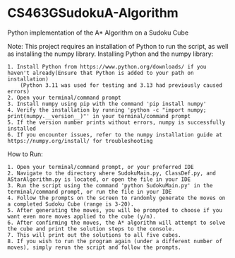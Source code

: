 # CS463GSudokuA-Algorithm

Python implementation of the A* Algorithm on a Sudoku Cube

Note: This project requires an installation of Python to run the script, as well as installing the numpy library.
Installing Python and the numpy library:

	1. Install Python from https://www.python.org/downloads/ if you haven't already(Ensure that Python is added to your path on installation)
		(Python 3.11 was used for testing and 3.13 had previously caused errors)
	2. Open your terminal/command prompt
	3. Install numpy using pip with the command 'pip install numpy'
	4. Verify the installation by running 'python -c "import numpy; print(numpy.__version__)"' in your terminal/command prompt
	5. If the version number prints without errors, numpy is successfully installed
	6. If you encounter issues, refer to the numpy installation guide at https://numpy.org/install/ for troubleshooting

How to Run: 

	1. Open your terminal/command prompt, or your preferred IDE
	2. Navigate to the directory where SudokuMain.py, ClassDef.py, and AStarAlgorithm.py is located, or open the file in your IDE
	3. Run the script using the command 'python SudokuMain.py' in the terminal/command prompt, or run the file in your IDE
	4. Follow the prompts on the screen to randomly generate the moves on a completed Sudoku Cube (range is 3-20).
	5. After generating the moves, you will be prompted to choose if you want even more moves applied to the cube (y/n).
	6. After confirming the moves, the A* algorithm will attempt to solve the cube and print the solution steps to the console.
	7. This will print out the solutions to all five cubes.
	8. If you wish to run the program again (under a different number of moves), simply rerun the script and follow the prompts.